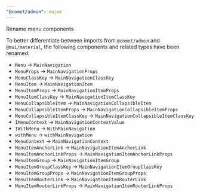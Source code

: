 ```yaml
---
"@comet/admin": major
---
```


Rename menu components

To better differentiate between imports from `@comet/admin` and `@mui/material`, the following components and related types have been renamed:

-   `Menu` → `MainNavigation`
-   `MenuProps` → `MainNavigationProps`
-   `MenuClassKey` → `MainNavigationClassKey`
-   `MenuItem` → `MainNavigationItem`
-   `MenuItemProps` → `MainNavigationItemProps`
-   `MenuItemClassKey` → `MainNavigationItemClassKey`
-   `MenuCollapsibleItem` → `MainNavigationCollapsibleItem`
-   `MenuCollapsibleItemProps` → `MainNavigationCollapsibleItemProps`
-   `MenuCollapsibleItemClassKey` → `MainNavigationCollapsibleItemClassKey`
-   `IMenuContext` → `MainNavigationContextValue`
-   `IWithMenu` → `WithMainNavigation`
-   `withMenu` → `withMainNavigation`
-   `MenuContext` → `MainNavigationContext`
-   `MenuItemAnchorLink` → `MainNavigationItemAnchorLink`
-   `MenuItemAnchorLinkProps` → `MainNavigationItemAnchorLinkProps`
-   `MenuItemGroup` → `MainNavigationItemGroup`
-   `MenuItemGroupClassKey` → `MainNavigationItemGroupClassKey`
-   `MenuItemGroupProps` → `MainNavigationItemGroupProps`
-   `MenuItemRouterLink` → `MainNavigationItemRouterLink`
-   `MenuItemRouterLinkProps` → `MainNavigationItemRouterLinkProps`
